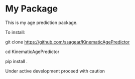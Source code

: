 # My Package

This is my age prediction package.

To install: 

git clone https://github.com/ssagear/KinematicAgePredictor

cd KinematicAgePredictor

pip install .

Under active development proceed with caution 